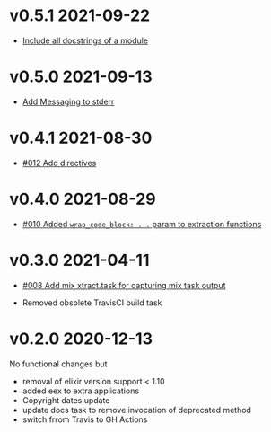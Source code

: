 # v0.5.1 2021-09-22

- [Include all docstrings of a module](https://github.com/robertdober/extractly/issues/16)

# v0.5.0 2021-09-13

- [Add Messaging to stderr](https://github.com/robertdober/extractly/issues/14)

# v0.4.1 2021-08-30

- [#012 Add directives](https://github.com/RobertDober/extractly/issues/12)

# v0.4.0 2021-08-29

- [#010 Added `wrap_code_block: ...` param to extraction functions](https://github.com/RobertDober/extractly/issues/10)

# v0.3.0 2021-04-11

- [#008 Add mix xtract.task for capturing mix task output](https://github.com/RobertDober/extractly/issues/8)

- Removed obsolete TravisCI build task

# v0.2.0 2020-12-13

No functional changes but

- removal of elixir version support < 1.10
- added eex to extra applications
- Copyright dates update
- update docs task to remove invocation of deprecated method
- switch frrom Travis to GH Actions
